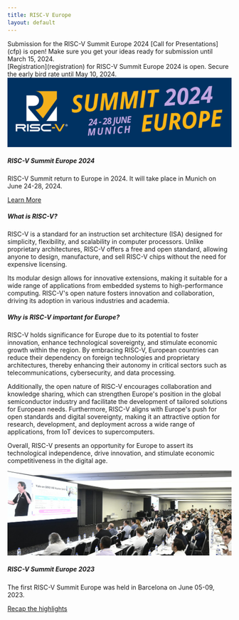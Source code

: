 ```yaml
---
title: RISC-V Europe
layout: default
---
```


<div class="alert alert-primary" role="alert" markdown="1">
  Submission for the RISC-V Summit Europe 2024 [Call for Presentations](cfp) is open! Make sure you get your ideas ready for submission until March 15, 2024.
</div>

<div class="alert alert-primary" role="alert" markdown="1">
  [Registration](registration) for RISC-V Summit Europe 2024 is open. Secure the early bird rate until May 10, 2024.
</div>

<div class="row row-cols-1 row-cols-md-2">
  <div class="col mb-4">
    <div class="card h-100">
      <a href="summit/2024"><img
        src="summit/2024/media/banners/banner-placeholder.svg"
        class="card-img-top"
        alt="RISC-V Summit Europe 2024 Logo"
      /></a>
      <div class="card-body">
        <h5 class="card-title">RISC-V Summit Europe 2024</h5>
        <p class="card-text">
          RISC-V Summit return to Europe in 2024. It will take place in Munich
          on June 24-28, 2024.
        </p>
        <div class="text-center">
          <a href="summit/2024" class="btn btn-primary btn-lg">Learn More</a>
        </div>
      </div>
    </div>
  </div>
  <div class="col mb-4">
    <div class="card h-100">
      <div class="card-header"><h5>What is RISC-V?</h5></div>
      <div class="card-body">
        <p class="card-text">
          RISC-V is a standard for an instruction set architecture (ISA)
          designed for simplicity, flexibility, and scalability in computer
          processors. Unlike proprietary architectures, RISC-V offers a free and
          open standard, allowing anyone to design, manufacture, and sell RISC-V
          chips without the need for expensive licensing.
        </p>
        <p class="card-text">
          Its modular design allows for innovative extensions, making it
          suitable for a wide range of applications from embedded systems to
          high-performance computing. RISC-V's open nature fosters innovation
          and collaboration, driving its adoption in various industries and
          academia.
        </p>
      </div>
    </div>
  </div>
  <div class="col mb-4">
    <div class="card h-100">
      <div class="card-header">
        <h5>Why is RISC-V important for Europe?</h5>
      </div>
      <div class="card-body">
        <p class="card-text">
          RISC-V holds significance for Europe due to its potential to foster
          innovation, enhance technological sovereignty, and stimulate economic
          growth within the region. By embracing RISC-V, European countries can
          reduce their dependency on foreign technologies and proprietary
          architectures, thereby enhancing their autonomy in critical sectors
          such as telecommunications, cybersecurity, and data processing.
        </p>
        <p class="card-text">
          Additionally, the open nature of RISC-V encourages collaboration and
          knowledge sharing, which can strengthen Europe's position in the
          global semiconductor industry and facilitate the development of
          tailored solutions for European needs. Furthermore, RISC-V aligns with
          Europe's push for open standards and digital sovereignty, making it an
          attractive option for research, development, and deployment across a
          wide range of applications, from IoT devices to supercomputers.
        </p>
        <p class="card-text">
          Overall, RISC-V presents an opportunity for Europe to assert its
          technological independence, drive innovation, and stimulate economic
          competitiveness in the digital age.
        </p>
      </div>
    </div>
  </div>
  <div class="col mb-4">
    <div class="card h-100">
      <img
        src="summit/2023/media/banners/banner.jpg"
        class="card-img-top"
        alt="RISC-V Summit Europe 2023 Impression"
      />
      <div class="card-body">
        <h5 class="card-title">RISC-V Summit Europe 2023</h5>
        <p class="card-text">
          The first RISC-V Summit Europe was held in Barcelona on June 05-09,
          2023.
        </p>
        <div class="text-center">
          <a href="summit/2023" class="btn btn-primary btn-lg"
            >Recap the highlights</a
          >
        </div>
      </div>
    </div>
  </div>
</div>
